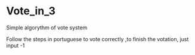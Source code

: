 # Vote_in_3
Simple algorythm of vote system

Follow the steps in portuguese to vote correctly
,to finish the votation, just input -1
